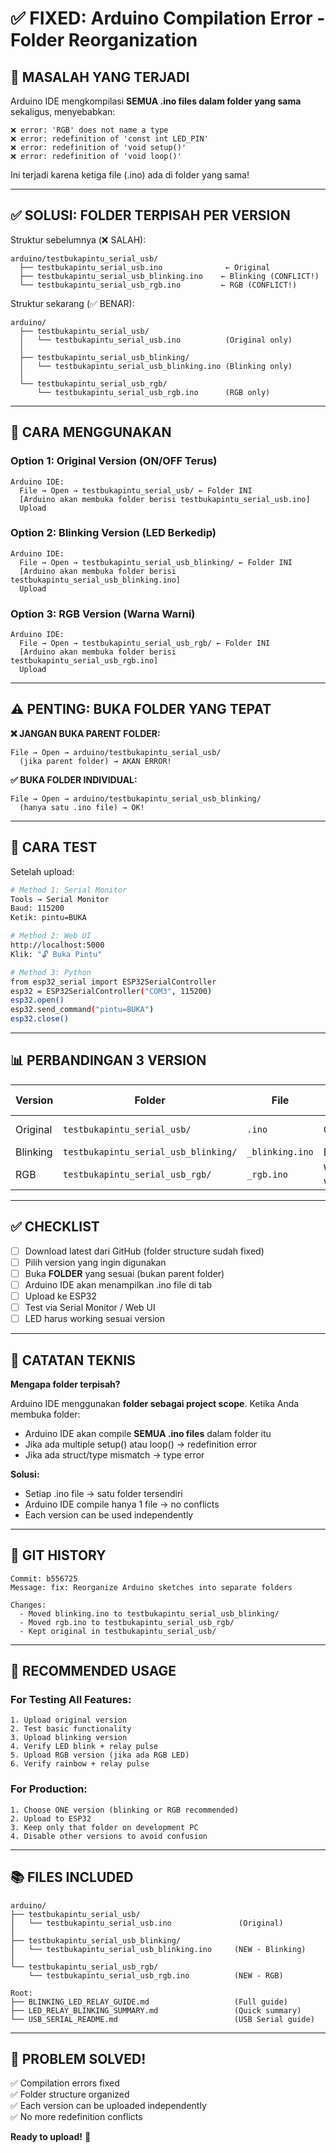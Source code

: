 # ✅ FIXED: Arduino Compilation Error - Folder Reorganization

## 🐛 MASALAH YANG TERJADI

Arduino IDE mengkompilasi **SEMUA .ino files dalam folder yang sama** sekaligus, menyebabkan:

```
❌ error: 'RGB' does not name a type
❌ error: redefinition of 'const int LED_PIN'
❌ error: redefinition of 'void setup()'
❌ error: redefinition of 'void loop()'
```

Ini terjadi karena ketiga file (.ino) ada di folder yang sama!

---

## ✅ SOLUSI: FOLDER TERPISAH PER VERSION

Struktur sebelumnya (❌ SALAH):
```
arduino/testbukapintu_serial_usb/
  ├── testbukapintu_serial_usb.ino              ← Original
  ├── testbukapintu_serial_usb_blinking.ino    ← Blinking (CONFLICT!)
  └── testbukapintu_serial_usb_rgb.ino         ← RGB (CONFLICT!)
```

Struktur sekarang (✅ BENAR):
```
arduino/
  ├── testbukapintu_serial_usb/
  │   └── testbukapintu_serial_usb.ino          (Original only)
  │
  ├── testbukapintu_serial_usb_blinking/
  │   └── testbukapintu_serial_usb_blinking.ino (Blinking only)
  │
  └── testbukapintu_serial_usb_rgb/
      └── testbukapintu_serial_usb_rgb.ino      (RGB only)
```

---

## 🚀 CARA MENGGUNAKAN

### Option 1: Original Version (ON/OFF Terus)
```
Arduino IDE:
  File → Open → testbukapintu_serial_usb/ ← Folder INI
  [Arduino akan membuka folder berisi testbukapintu_serial_usb.ino]
  Upload
```

### Option 2: Blinking Version (LED Berkedip)
```
Arduino IDE:
  File → Open → testbukapintu_serial_usb_blinking/ ← Folder INI
  [Arduino akan membuka folder berisi testbukapintu_serial_usb_blinking.ino]
  Upload
```

### Option 3: RGB Version (Warna Warni)
```
Arduino IDE:
  File → Open → testbukapintu_serial_usb_rgb/ ← Folder INI
  [Arduino akan membuka folder berisi testbukapintu_serial_usb_rgb.ino]
  Upload
```

---

## ⚠️ PENTING: BUKA FOLDER YANG TEPAT

**❌ JANGAN BUKA PARENT FOLDER:**
```
File → Open → arduino/testbukapintu_serial_usb/
  (jika parent folder) → AKAN ERROR!
```

**✅ BUKA FOLDER INDIVIDUAL:**
```
File → Open → arduino/testbukapintu_serial_usb_blinking/
  (hanya satu .ino file) → OK!
```

---

## 🧪 CARA TEST

Setelah upload:

```bash
# Method 1: Serial Monitor
Tools → Serial Monitor
Baud: 115200
Ketik: pintu=BUKA

# Method 2: Web UI
http://localhost:5000
Klik: "🔓 Buka Pintu"

# Method 3: Python
from esp32_serial import ESP32SerialController
esp32 = ESP32SerialController("COM3", 115200)
esp32.open()
esp32.send_command("pintu=BUKA")
esp32.close()
```

---

## 📊 PERBANDINGAN 3 VERSION

| Version | Folder | File | LED Effect | Relay |
|---------|--------|------|-----------|-------|
| Original | `testbukapintu_serial_usb/` | `.ino` | ON terus | ON terus |
| Blinking | `testbukapintu_serial_usb_blinking/` | `_blinking.ino` | Berkedip | Pulsing |
| RGB | `testbukapintu_serial_usb_rgb/` | `_rgb.ino` | Warna warni | Pulsing |

---

## ✅ CHECKLIST

- [ ] Download latest dari GitHub (folder structure sudah fixed)
- [ ] Pilih version yang ingin digunakan
- [ ] Buka **FOLDER** yang sesuai (bukan parent folder)
- [ ] Arduino IDE akan menampilkan .ino file di tab
- [ ] Upload ke ESP32
- [ ] Test via Serial Monitor / Web UI
- [ ] LED harus working sesuai version

---

## 📝 CATATAN TEKNIS

**Mengapa folder terpisah?**

Arduino IDE menggunakan **folder sebagai project scope**. Ketika Anda membuka folder:
- Arduino IDE akan compile **SEMUA .ino files** dalam folder itu
- Jika ada multiple setup() atau loop() → redefinition error
- Jika ada struct/type mismatch → type error

**Solusi:**
- Setiap .ino file → satu folder tersendiri
- Arduino IDE compile hanya 1 file → no conflicts
- Each version can be used independently

---

## 🔄 GIT HISTORY

```
Commit: b556725
Message: fix: Reorganize Arduino sketches into separate folders

Changes:
  - Moved blinking.ino to testbukapintu_serial_usb_blinking/
  - Moved rgb.ino to testbukapintu_serial_usb_rgb/
  - Kept original in testbukapintu_serial_usb/
```

---

## 🎯 RECOMMENDED USAGE

### For Testing All Features:
```
1. Upload original version
2. Test basic functionality
3. Upload blinking version
4. Verify LED blink + relay pulse
5. Upload RGB version (jika ada RGB LED)
6. Verify rainbow + relay pulse
```

### For Production:
```
1. Choose ONE version (blinking or RGB recommended)
2. Upload to ESP32
3. Keep only that folder on development PC
4. Disable other versions to avoid confusion
```

---

## 📚 FILES INCLUDED

```
arduino/
├── testbukapintu_serial_usb/
│   └── testbukapintu_serial_usb.ino               (Original)
│
├── testbukapintu_serial_usb_blinking/
│   └── testbukapintu_serial_usb_blinking.ino     (NEW - Blinking)
│
└── testbukapintu_serial_usb_rgb/
    └── testbukapintu_serial_usb_rgb.ino          (NEW - RGB)

Root:
├── BLINKING_LED_RELAY_GUIDE.md                   (Full guide)
├── LED_RELAY_BLINKING_SUMMARY.md                 (Quick summary)
└── USB_SERIAL_README.md                          (USB Serial guide)
```

---

## 🎉 PROBLEM SOLVED!

✅ Compilation errors fixed  
✅ Folder structure organized  
✅ Each version can be uploaded independently  
✅ No more redefinition conflicts  

**Ready to upload!** 🚀

